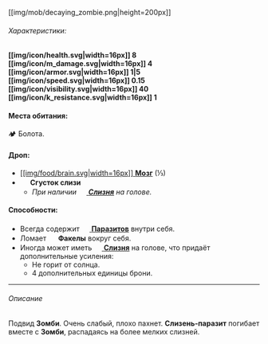 [[img/mob/decaying_zombie.png|height=200px]]
###### Характеристики:
**[[img/icon/health.svg|width=16px]] 8
[[img/icon/m_damage.svg|width=16px]] 4
[[img/icon/armor.svg|width=16px]] 1|5
[[img/icon/speed.svg|width=16px]] 0.15
[[img/icon/visibility.svg|width=16px]] 40
[[img/icon/k_resistance.svg|width=16px]] 1**
#### Места обитания:
🏕 Болота.
#### Дроп:
- [[[img/food/brain.svg|width=16px]] **Мозг**](https://github.com/SoSeDiK-Universe/Wiki/wiki/Мозг) (⅓)
- <img src="https://gamepedia.cursecdn.com/minecraft_gamepedia/d/d0/Slimeball_JE2_BE2.png" width="16"> **Сгусток слизи**
  - *При наличии [<img src="https://gamepedia.cursecdn.com/minecraft_gamepedia/3/38/Slime.png" width="16"> **Слизня**](https://github.com/SoSeDiK-Universe/Wiki/wiki/Слизень) на голове.*
#### Способности:
- Всегда содержит [<img src="https://gamepedia.cursecdn.com/minecraft_gamepedia/b/b9/Silverfish.png" width="16"> **Паразитов**](https://github.com/SoSeDiK-Universe/Wiki/wiki/Паразит) внутри себя.
- Ломает <img src="https://gamepedia.cursecdn.com/minecraft_gamepedia/b/b2/Torch.png" width="16"> **Факелы** вокруг себя.
- Иногда может иметь [<img src="https://gamepedia.cursecdn.com/minecraft_gamepedia/3/38/Slime.png" width="16"> **Слизня**](https://github.com/SoSeDiK-Universe/Wiki/wiki/Слизень) на голове, что придаёт дополнительные усиления:
  - Не горит от солнца.
  - 4 дополнительных единицы брони.
___
###### Описание
Подвид **Зомби**. Очень слабый, плохо пахнет. **Слизень-паразит** погибает вместе с **Зомби**, распадаясь на более мелких слизней.
